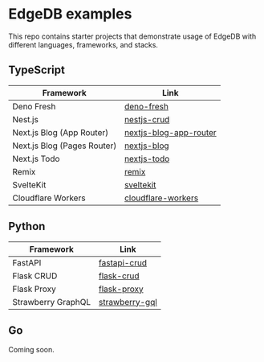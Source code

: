# EdgeDB examples

This repo contains starter projects that demonstrate usage of EdgeDB with different languages, frameworks, and stacks.

## TypeScript

| Framework                   | Link                                                                                                 |
| --------------------------- | -----------------------------------------------------------------------------------------------------|
| Deno Fresh                  | [deno-fresh](https://github.com/edgedb/edgedb-examples/tree/main/deno-fresh)                         |
| Nest.js                     | [nestjs-crud](https://github.com/edgedb/edgedb-examples/tree/main/nestjs-crud)                       |
| Next.js Blog (App Router)   | [nextjs-blog-app-router](https://github.com/edgedb/edgedb-examples/tree/main/nextjs-blog-app-router) |
| Next.js Blog (Pages Router) | [nextjs-blog](https://github.com/edgedb/edgedb-examples/tree/main/nextjs-blog)                       |
| Next.js Todo                | [nextjs-todo](https://github.com/edgedb/edgedb-examples/tree/main/nextjs-todo)                       |
| Remix                       | [remix](https://github.com/edgedb/edgedb-examples/tree/main/remix)                                   |
| SvelteKit                   | [sveltekit](https://github.com/edgedb/edgedb-examples/tree/main/sveltekit)                           |
| Cloudflare Workers          | [cloudflare-workers](https://github.com/edgedb/edgedb-examples/tree/main/cloudflare-workers)         |

## Python

| Framework          | Link                                                                                 |
| ------------------ | ------------------------------------------------------------------------------------ |
| FastAPI            | [fastapi-crud](https://github.com/edgedb/edgedb-examples/tree/main/fastapi-crud)     |
| Flask CRUD         | [flask-crud](https://github.com/edgedb/edgedb-examples/tree/main/flask-crud)         |
| Flask Proxy        | [flask-proxy](https://github.com/edgedb/edgedb-examples/tree/main/flask-proxy)       |
| Strawberry GraphQL | [strawberry-gql](https://github.com/edgedb/edgedb-examples/tree/main/strawberry-gql) |

## Go

Coming soon.
